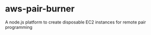 # aws-pair-burner
A node.js platform to create disposable EC2 instances for remote pair programming 
